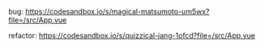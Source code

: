 bug: https://codesandbox.io/s/magical-matsumoto-um5wx?file=/src/App.vue  

refactor: https://codesandbox.io/s/quizzical-jang-1ofcd?file=/src/App.vue
